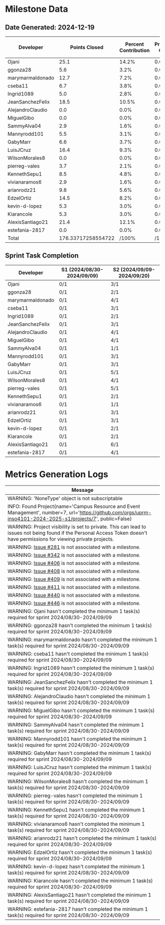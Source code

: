 # Milestone Data

## Date Generated: 2024-12-19
| Developer | Points Closed | Percent Contribution | Projected Grade | Lecture Topic Tasks |
| --------- | ------------- | -------------------- | --------------- | ------------------- |
| Ojani | 25.1 | 14.2% | 0.0% | 0 |
| ggonza28 | 5.6 | 3.2% | 0.0% | 0 |
| marymarmaldonado | 12.7 | 7.2% | 0.0% | 0 |
| cseba11 | 6.7 | 3.8% | 0.0% | 0 |
| Ingrid1089 | 5.0 | 2.8% | 0.0% | 0 |
| JeanSanchezFelix | 18.5 | 10.5% | 0.0% | 0 |
| AlejandroClaudio | 0.0 | 0.0% | 0.0% | 0 |
| MiguelGibo | 0.0 | 0.0% | 0.0% | 0 |
| SammyAlva04 | 2.9 | 1.6% | 0.0% | 0 |
| Mannyrodd101 | 5.5 | 3.1% | 0.0% | 0 |
| GabyMarr | 6.6 | 3.7% | 0.0% | 0 |
| LuisJCruz | 16.4 | 9.3% | 0.0% | 0 |
| WilsonMorales8 | 0.0 | 0.0% | 0.0% | 0 |
| pierreg-vales | 3.7 | 2.1% | 0.0% | 0 |
| KennethSepu1 | 8.5 | 4.8% | 0.0% | 0 |
| vivianaramos6 | 2.9 | 1.6% | 0.0% | 0 |
| arianrodz21 | 9.8 | 5.6% | 0.0% | 0 |
| EdzelOrtiz | 14.5 | 8.2% | 0.0% | 0 |
| kevin-d-lopez | 5.3 | 3.0% | 0.0% | 0 |
| Kiarancole | 5.3 | 3.0% | 0.0% | 0 |
| AlexisSantiago21 | 21.4 | 12.1% | 0.0% | 0 |
| estefania-2817 | 0.0 | 0.0% | 0.0% | 0 |
| Total | 176.33717258554722 | /100% | /100% | 0 |


## Sprint Task Completion

| Developer | S1 (2024/08/30-2024/09/09) | S2 (2024/09/09-2024/09/20) |
|---|---|---|
| Ojani | 0/1 | 3/1 |
| ggonza28 | 0/1 | 2/1 |
| marymarmaldonado | 0/1 | 4/1 |
| cseba11 | 0/1 | 3/1 |
| Ingrid1089 | 0/1 | 2/1 |
| JeanSanchezFelix | 0/1 | 3/1 |
| AlejandroClaudio | 0/1 | 4/1 |
| MiguelGibo | 0/1 | 4/1 |
| SammyAlva04 | 0/1 | 1/1 |
| Mannyrodd101 | 0/1 | 3/1 |
| GabyMarr | 0/1 | 3/1 |
| LuisJCruz | 0/1 | 5/1 |
| WilsonMorales8 | 0/1 | 4/1 |
| pierreg-vales | 0/1 | 5/1 |
| KennethSepu1 | 0/1 | 2/1 |
| vivianaramos6 | 0/1 | 1/1 |
| arianrodz21 | 0/1 | 3/1 |
| EdzelOrtiz | 0/1 | 3/1 |
| kevin-d-lopez | 0/1 | 2/1 |
| Kiarancole | 0/1 | 2/1 |
| AlexisSantiago21 | 0/1 | 6/1 |
| estefania-2817 | 0/1 | 4/1 |
# Metrics Generation Logs

| Message |
| ------- |
| WARNING: 'NoneType' object is not subscriptable |
| INFO: Found Project(name='Campus Resource and Event Management', number=7, url='https://github.com/orgs/uprm-inso4101-2024-2025-s1/projects/7', public=False) |
| WARNING: Project visibility is set to private. This can lead to issues not being found if the Personal Access Token doesn't have permissions for viewing private projects. |
| WARNING: [Issue #281](https://github.com/uprm-inso4101-2024-2025-s1/semester-project-campus-resource-and-event-management/issues/281) is not associated with a milestone. |
| WARNING: [Issue #342](https://github.com/uprm-inso4101-2024-2025-s1/semester-project-campus-resource-and-event-management/issues/342) is not associated with a milestone. |
| WARNING: [Issue #406](https://github.com/uprm-inso4101-2024-2025-s1/semester-project-campus-resource-and-event-management/issues/406) is not associated with a milestone. |
| WARNING: [Issue #408](https://github.com/uprm-inso4101-2024-2025-s1/semester-project-campus-resource-and-event-management/issues/408) is not associated with a milestone. |
| WARNING: [Issue #409](https://github.com/uprm-inso4101-2024-2025-s1/semester-project-campus-resource-and-event-management/issues/409) is not associated with a milestone. |
| WARNING: [Issue #411](https://github.com/uprm-inso4101-2024-2025-s1/semester-project-campus-resource-and-event-management/issues/411) is not associated with a milestone. |
| WARNING: [Issue #440](https://github.com/uprm-inso4101-2024-2025-s1/semester-project-campus-resource-and-event-management/issues/440) is not associated with a milestone. |
| WARNING: [Issue #446](https://github.com/uprm-inso4101-2024-2025-s1/semester-project-campus-resource-and-event-management/issues/446) is not associated with a milestone. |
| WARNING: Ojani hasn't completed the minimum 1 task(s) required for sprint 2024/08/30-2024/09/09 |
| WARNING: ggonza28 hasn't completed the minimum 1 task(s) required for sprint 2024/08/30-2024/09/09 |
| WARNING: marymarmaldonado hasn't completed the minimum 1 task(s) required for sprint 2024/08/30-2024/09/09 |
| WARNING: cseba11 hasn't completed the minimum 1 task(s) required for sprint 2024/08/30-2024/09/09 |
| WARNING: Ingrid1089 hasn't completed the minimum 1 task(s) required for sprint 2024/08/30-2024/09/09 |
| WARNING: JeanSanchezFelix hasn't completed the minimum 1 task(s) required for sprint 2024/08/30-2024/09/09 |
| WARNING: AlejandroClaudio hasn't completed the minimum 1 task(s) required for sprint 2024/08/30-2024/09/09 |
| WARNING: MiguelGibo hasn't completed the minimum 1 task(s) required for sprint 2024/08/30-2024/09/09 |
| WARNING: SammyAlva04 hasn't completed the minimum 1 task(s) required for sprint 2024/08/30-2024/09/09 |
| WARNING: Mannyrodd101 hasn't completed the minimum 1 task(s) required for sprint 2024/08/30-2024/09/09 |
| WARNING: GabyMarr hasn't completed the minimum 1 task(s) required for sprint 2024/08/30-2024/09/09 |
| WARNING: LuisJCruz hasn't completed the minimum 1 task(s) required for sprint 2024/08/30-2024/09/09 |
| WARNING: WilsonMorales8 hasn't completed the minimum 1 task(s) required for sprint 2024/08/30-2024/09/09 |
| WARNING: pierreg-vales hasn't completed the minimum 1 task(s) required for sprint 2024/08/30-2024/09/09 |
| WARNING: KennethSepu1 hasn't completed the minimum 1 task(s) required for sprint 2024/08/30-2024/09/09 |
| WARNING: vivianaramos6 hasn't completed the minimum 1 task(s) required for sprint 2024/08/30-2024/09/09 |
| WARNING: arianrodz21 hasn't completed the minimum 1 task(s) required for sprint 2024/08/30-2024/09/09 |
| WARNING: EdzelOrtiz hasn't completed the minimum 1 task(s) required for sprint 2024/08/30-2024/09/09 |
| WARNING: kevin-d-lopez hasn't completed the minimum 1 task(s) required for sprint 2024/08/30-2024/09/09 |
| WARNING: Kiarancole hasn't completed the minimum 1 task(s) required for sprint 2024/08/30-2024/09/09 |
| WARNING: AlexisSantiago21 hasn't completed the minimum 1 task(s) required for sprint 2024/08/30-2024/09/09 |
| WARNING: estefania-2817 hasn't completed the minimum 1 task(s) required for sprint 2024/08/30-2024/09/09 |
